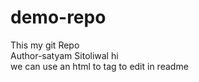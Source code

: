 # demo-repo
This my git Repo
<br>
Author-satyam Sitoliwal
hi
<br>
we can use an html to tag to edit in readme
